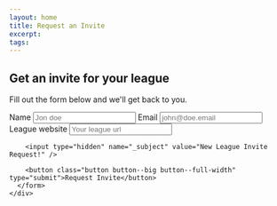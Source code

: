 ```yaml
---
layout: home
title: Request an Invite
excerpt:
tags:
---
```


<section class="page-section page-section--try-it-now">
  <div class="row">
    <div class="block block--6 block--centered">
      <h2 class="page-section__title text-center">Get an invite for your league</h2>
      <p class="page-section__text text-center">Fill out the form below and we'll get back to you.</p>
      <form id="league-request" data-success="Request sent!" data-error="Something wrong happened!">
        <label>Name</label>
        <input name="name" class="input--big" type="text" placeholder="Jon doe" required />
        <label>Email</label>
        <input name="email" class="input--big" type="email" placeholder="john@doe.email" required />
        <label>League website</label>
        <input name="website" class="input--big" type="url" placeholder="Your league url" required />

        <input type="hidden" name="_subject" value="New League Invite Request!" />

        <button class="button button--big button--full-width" type="submit">Request Invite</button>
      </form>
    </div>
  </div>
</section>